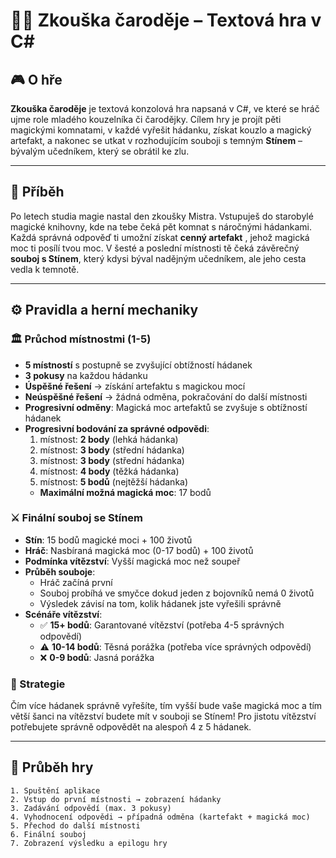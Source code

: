# 🧙‍♂️ Zkouška čaroděje – Textová hra v C#

## 🎮 O hře
**Zkouška čaroděje** je textová konzolová hra napsaná v C#, ve které se hráč ujme role mladého kouzelníka či čarodějky. Cílem hry je projít pěti magickými komnatami, v každé vyřešit hádanku, získat kouzlo a magický artefakt, a nakonec se utkat v rozhodujícím souboji s temným **Stínem** – bývalým učedníkem, který se obrátil ke zlu.

---

## 📜 Příběh
Po letech studia magie nastal den zkoušky Mistra. Vstupuješ do starobylé magické knihovny, kde na tebe čeká pět komnat s náročnými hádankami. Každá správná odpověď ti umožní získat **cenný artefakt** , jehož magická moc ti posílí tvou moc. V šesté a poslední místnosti tě čeká závěrečný **souboj s Stínem**, který kdysi býval nadějným učedníkem, ale jeho cesta vedla k temnotě.

---

## ⚙️ Pravidla a herní mechaniky

### 🏛️ Průchod místnostmi (1-5)
- **5 místností** s postupně se zvyšující obtížností hádanek
- **3 pokusy** na každou hádanku
- **Úspěšné řešení** → získání artefaktu s magickou mocí
- **Neúspěšné řešení** → žádná odměna, pokračování do další místnosti
- **Progresivní odměny**: Magická moc artefaktů se zvyšuje s obtížností hádanek
- **Progresivní bodování za správné odpovědi**:
  1. místnost: **2 body** (lehká hádanka)
  2. místnost: **3 body** (střední hádanka)
  3. místnost: **3 body** (střední hádanka)
  4. místnost: **4 body** (těžká hádanka)
  5. místnost: **5 bodů** (nejtěžší hádanka)
  - **Maximální možná magická moc**: 17 bodů

### ⚔️ Finální souboj se Stínem 
- **Stín**: 15 bodů magické moci + 100 životů
- **Hráč**: Nasbíraná magická moc (0-17 bodů) + 100 životů
- **Podmínka vítězství**: Vyšší magická moc než soupeř
- **Průběh souboje**:
  - Hráč začíná první
  - Souboj probíhá ve smyčce dokud jeden z bojovníků nemá 0 životů
  - Výsledek závisí na tom, kolik hádanek jste vyřešili správně
- **Scénáře vítězství**:
  - ✅ **15+ bodů**: Garantované vítězství (potřeba 4-5 správných odpovědí)
  - ⚠️ **10-14 bodů**: Těsná porážka (potřeba více správných odpovědí)
  - ❌ **0-9 bodů**: Jasná porážka

### 🎯 Strategie
Čím více hádanek správně vyřešíte, tím vyšší bude vaše magická moc a tím větší šanci na vítězství budete mít v souboji se Stínem! Pro jistotu vítězství potřebujete správně odpovědět na alespoň 4 z 5 hádanek.

---

## 🧭 Průběh hry
```text
1. Spuštění aplikace
2. Vstup do první místnosti → zobrazení hádanky
3. Zadávání odpovědí (max. 3 pokusy)
4. Vyhodnocení odpovědi → případná odměna (kartefakt + magická moc)
5. Přechod do další místnosti
6. Finální souboj 
7. Zobrazení výsledku a epilogu hry
```